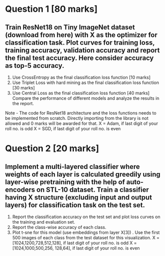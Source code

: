 # Question 1 [80 marks]
## Train ResNet18 on Tiny ImageNet dataset (download from here) with X as the optimizer for classification task. Plot curves for training loss, training accuracy, validation accuracy and report the final test accuracy. Here consider accuracy as top-5 accuracy.
1. Use CrossEntropy as the final classification loss function [10 marks]
2. Use Triplet Loss with hard mining as the final classification loss function [30 marks]
3. Use Central Loss as the final classification loss function [40 marks]
Compare the performance of different models and analyze the results in the report.

Note - The code for ResNet18 architecture and the loss functions needs to be implemented
from scratch. Directly importing from the library is not allowed and 0 marks will be awarded for
that.
X = Adam, if last digit of your roll no. is odd
X = SGD, if last digit of your roll no. is even


# Question 2 [20 marks]

## Implement a multi-layered classifier where weights of each layer is calculated greedily using layer-wise pretraining with the help of auto-encoders on STL-10 dataset. Train a classifier having X structure (excluding input and output layers) for classification task on the test set.

1. Report the classification accuracy on the test set and plot loss curves on the training and
evaluation set.
2. Report the class-wise accuracy of each class.
3. Plot t-sne for this model (use embeddings from layer X[3]) . Use the first 500 images of
each class from the test dataset for this visualization.
X = [1024,1200,728,512,128], if last digit of your roll no. is odd
X = [1024,1000,500,256, 128,64], if last digit of your roll no. is even
